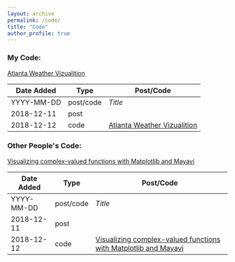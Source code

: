 ```yaml
---
layout: archive
permalink: /code/
title: "Code"
author_profile: true
---
```


### My Code:

[Atlanta Weather Vizualition](http://nbviewer.jupyter.org/github/loganblackstad/nbviewer-test/blob/master/atlanta-weather-plotting.ipynb)

| Date Added    | Type          | Post/Code                                     |
| ------------- |---------------| ----------------------------------------------|
| YYYY-MM-DD    | post/code     | *Title*  |
| 2018-12-11    | post          |          |
| 2018-12-12    | code          | [Atlanta Weather Vizualition][1]|

[1]: http://nbviewer.jupyter.org/github/loganblackstad/nbviewer-tesst/blob/master/atlanta-weather-plotting.ipynb




### Other People's Code:

[Visualizing complex-valued functions with Matplotlib and Mayavi](http://nbviewer.jupyter.org/github/empet/Math/blob/master/DomainColoring.ipynb)

| Date Added    | Type          | Post/Code                                     |
| ------------- |---------------| ----------------------------------------------|
| YYYY-MM-DD    | post/code     | *Title*  |
| 2018-12-11    | post          |          |
| 2018-12-12    | code          | [Visualizing complex-valued functions with Matplotlib and Mayavi][101]|

[101]: http://nbviewer.jupyter.org/github/empet/Math/blob/master/DomainColoring.ipynb

